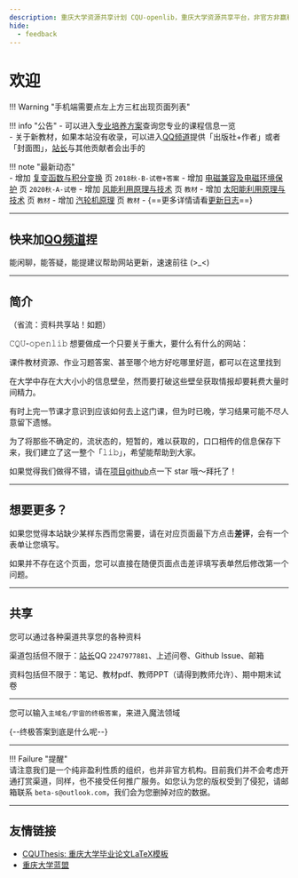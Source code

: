 ```yaml
---
description: 重庆大学资源共享计划 CQU-openlib，重庆大学资源共享平台，非官方非赢利组织，提供课件、教材pdf、各种杂项信息。
hide:
  - feedback
---
```


# 欢迎  
!!! Warning "手机端需要点左上方三杠出现页面列表"  
<div class="grid" markdown>

!!! info "公告"
    - 可以进入[专业培养方案](学业/专业培养方案/index.md)查询您专业的课程信息一览  
    - 关于新教材，如果本站没有收录，可以进入[QQ频道](https://pd.qq.com/s/4upbscwrl)提供「出版社+作者」或者「封面图」，[站长](贡献者/茵符草.md)与其他贡献者会出手的

!!! note "最新动态"  
    - 增加 [复变函数与积分变换](课程/复变函数与积分变换.md) 页 `2018秋-B-试卷+答案`
    - 增加 [电磁兼容及电磁环境保护](课程/电磁兼容及电磁环境保护.md) 页 `2020秋-A-试卷`
    - 增加 [风能利用原理与技术](课程/风能利用原理与技术.md) 页 `教材`
    - 增加 [太阳能利用原理与技术](课程/太阳能利用原理与技术.md) 页 `教材`
    - 增加 [汽轮机原理](课程/汽轮机原理.md) 页 `教材`
    - {==更多详情请看[更新日志](杂项/更新日志/index.md)==}

</div>

---

## 快来加[QQ频道](https://pd.qq.com/s/4upbscwrl)捏

能闲聊，能答疑，能提建议帮助网站更新，速速前往 (>_<)

---

## 简介  

（省流：资料共享站！如题）  

𝙲𝚀𝚄-𝚘𝚙𝚎𝚗𝚕𝚒𝚋 想要做成一个只要关于重大，要什么有什么的网站：  

课件教材资源、作业习题答案、甚至哪个地方好吃哪里好逛，都可以在这里找到  

在大学中存在大大小小的信息壁垒，然而要打破这些壁垒获取情报却要耗费大量时间精力。  

有时上完一节课才意识到应该如何去上这门课，但为时已晚，学习结果可能不尽人意留下遗憾。  

为了将那些不确定的，流状态的，短暂的，难以获取的，口口相传的信息保存下来，我们建立了这一整个「𝚕𝚒𝚋」，希望能帮助到大家。  

如果觉得我们做得不错，请在[项目github](https://github.com/INFO-studio/CQU-openlib)点一下 star 哦～拜托了！  

---

## 想要更多？
如果您觉得本站缺少某样东西而您需要，请在对应页面最下方点击**差评**，会有一个表单让您填写。  

如果并不存在这个页面，您可以直接在随便页面点击差评填写表单然后修改第一个问题。  

---

## 共享
您可以通过各种渠道共享您的各种资料  

渠道包括但不限于：[站长](贡献者/茵符草.md)QQ `2247977881`、上述问卷、Github Issue、邮箱  

资料包括但不限于：笔记、教材pdf、教师PPT（请得到教师允许）、期中期末试卷  

---

您可以输入`主域名/宇宙的终极答案`，来进入魔法领域  

{--终极答案到底是什么呢--}  

---

!!! Failure "提醒"  
    请注意我们是一个纯非盈利性质的组织，也并非官方机构。目前我们并不会考虑开通打赏渠道，同样，也不接受任何推广服务。如您认为您的版权受到了侵犯，请邮箱联系 `beta-s@outlook.com`，我们会为您删掉对应的数据。  

---

## 友情链接
- [CQUThesis: 重庆大学毕业论文LaTeX模板](https://github.com/nanmu42/CQUThesis)
- [重庆大学蓝盟](http://lanunion.cqu.edu.cn/)